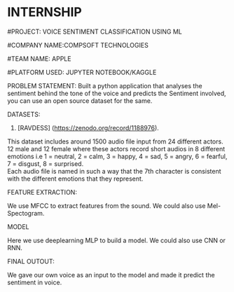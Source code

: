 # INTERNSHIP

#PROJECT: VOICE SENTIMENT CLASSIFICATION USING ML

#COMPANY NAME:COMPSOFT TECHNOLOGIES

#TEAM NAME: APPLE

#PLATFORM USED: JUPYTER NOTEBOOK/KAGGLE

PROBLEM STATEMENT: Built a python application that analyses the sentiment behind the tone of the voice and predicts the
Sentiment involved, you can use an open source dataset for the same.

DATASETS:

1. [RAVDESS] (https://zenodo.org/record/1188976).

This dataset includes around 1500 audio file input from 24 different actors. 12 male and 12 female where these actors record short audios in 8 different emotions i.e 1 = neutral, 2 = calm, 3 = happy, 4 = sad, 5 = angry, 6 = fearful, 7 = disgust, 8 = surprised.<br>
Each audio file is named in such a way that the 7th character is consistent with the different emotions that they represent.

FEATURE EXTRACTION:

We use MFCC to extract features from the sound. We could also use Mel-Spectogram.

MODEL

Here we use deeplearning MLP to build a model. We could also use CNN or RNN.

FINAL OUTOUT:

We gave our own voice as an input to the model and made it predict the sentiment in voice. 
